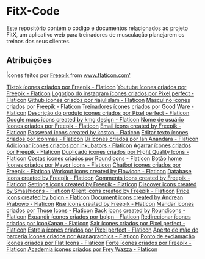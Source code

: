 # FitX-Code
Este repositório contém o código e documentos relacionados ao projeto FitX, um aplicativo web para treinadores de musculação planejarem os treinos dos seus clientes.

## Atribuições

<div> Ícones feitos por <a href="https://www.freepik.com" title="Freepik"> Freepik </a> from <a href="https://www.flaticon.com/br/" title="Flaticon">www.flaticon.com'</a></div>

<a href="https://www.flaticon.com/br/icones-gratis/tiktok" title="tiktok ícones">Tiktok ícones criados por Freepik - Flaticon</a>
<a href="https://www.flaticon.com/br/icones-gratis/youtube" title="youtube ícones">Youtube ícones criados por Freepik - Flaticon</a>
<a href="https://www.flaticon.com/br/icones-gratis/logotipo-do-instagram" title="logotipo do instagram ícones">Logotipo do instagram ícones criados por Pixel perfect - Flaticon</a>
<a href="https://www.flaticon.com/br/icones-gratis/github" title="github ícones">Github ícones criados por riajulislam - Flaticon</a>
<a href="https://www.flaticon.com/br/icones-gratis/masculino" title="masculino ícones">Masculino ícones criados por Freepik - Flaticon</a>
<a href="https://www.flaticon.com/br/icones-gratis/treinadores" title="treinadores ícones">Treinadores ícones criados por Good Ware - Flaticon</a>
<a href="https://www.flaticon.com/br/icones-gratis/descricao-do-produto" title="descrição do produto ícones">Descrição do produto ícones criados por Pixel perfect - Flaticon</a>
<a href="https://www.flaticon.com/free-icons/google-maps" title="google maps icons">Google maps icons created by kmg design - Flaticon</a>
<a href="https://www.flaticon.com/br/icones-gratis/nome-de-usuario" title="nome de usuário ícones">Nome de usuário ícones criados por Freepik - Flaticon</a>
<a href="https://www.flaticon.com/free-icons/email" title="email icons">Email icons created by Freepik - Flaticon</a>
<a href="https://www.flaticon.com/free-icons/password" title="password icons">Password icons created by kostop - Flaticon</a>
<a href="https://www.flaticon.com/br/icones-gratis/editar-texto" title="editar texto ícones">Editar texto ícones criados por iconmas - Flaticon</a>
<a href="https://www.flaticon.com/br/icones-gratis/ui" title="ui ícones">Ui ícones criados por Ian Anandara - Flaticon</a>
<a href="https://www.flaticon.com/br/icones-gratis/adicionar" title="adicionar ícones">Adicionar ícones criados por inkubators - Flaticon</a>
<a href="https://www.flaticon.com/br/icones-gratis/agarrar" title="agarrar ícones">Agarrar ícones criados por Freepik - Flaticon</a>
<a href="https://www.flaticon.com/br/icones-gratis/duplicado" title="duplicado ícones">Duplicado ícones criados por Hight Quality Icons - Flaticon</a>
<a href="https://www.flaticon.com/br/icones-gratis/costas" title="costas ícones">Costas ícones criados por Roundicons - Flaticon</a>
<a href="https://www.flaticon.com/br/icones-gratis/botao-home" title="botão home ícones">Botão home ícones criados por Mayor Icons - Flaticon</a>
<a href="https://www.flaticon.com/br/icones-gratis/chatbot" title="chatbot ícones">Chatbot ícones criados por Freepik - Flaticon</a>
<a href="https://www.flaticon.com/free-icons/workout" title="workout icons">Workout icons created by Flowicon - Flaticon</a>
<a href="https://www.flaticon.com/free-icons/database" title="database icons">Database icons created by Freepik - Flaticon</a>
<a href="https://www.flaticon.com/free-icons/comments" title="comments icons">Comments icons created by Freepik - Flaticon</a>
<a href="https://www.flaticon.com/free-icons/settings" title="settings icons">Settings icons created by Freepik - Flaticon</a>
<a href="https://www.flaticon.com/free-icons/discover" title="discover icons">Discover icons created by Smashicons - Flaticon</a>
<a href="https://www.flaticon.com/free-icons/client" title="client icons">Client icons created by Freepik - Flaticon</a>
<a href="https://www.flaticon.com/free-icons/price" title="price icons">Price icons created by bqlqn - Flaticon</a>
<a href="https://www.flaticon.com/free-icons/document" title="document icons">Document icons created by Andrean Prabowo - Flaticon</a>
<a href="https://www.flaticon.com/free-icons/rise" title="rise icons">Rise icons created by Freepik - Flaticon</a>
<a href="https://www.flaticon.com/br/icones-gratis/mandar" title="mandar ícones">Mandar ícones criados por Those Icons - Flaticon</a>
<a href="https://www.flaticon.com/free-icons/back" title="back icons">Back icons created by Roundicons - Flaticon</a>
<a href="https://www.flaticon.com/br/icones-gratis/expandir" title="expandir ícones">Expandir ícones criados por bqlqn - Flaticon</a>
<a href="https://www.flaticon.com/br/icones-gratis/redirecionar" title="redirecionar ícones">Redirecionar ícones criados por IconKanan - Flaticon</a>
<a href="https://www.flaticon.com/br/icones-gratis/sair" title="sair ícones">Sair ícones criados por Pixel perfect - Flaticon</a>
<a href="https://www.flaticon.com/br/icones-gratis/estrela" title="estrela ícones">Estrela ícones criados por Pixel perfect - Flaticon</a>
<a href="https://www.flaticon.com/br/icones-gratis/aperto-de-mao-de-parceria" title="aperto de mão de parceria ícones">Aperto de mão de parceria ícones criados por Aranagraphics - Flaticon</a>
<a href="https://www.flaticon.com/br/icones-gratis/ponto-de-exclamacao" title="ponto de exclamação ícones">Ponto de exclamação ícones criados por Flat Icons - Flaticon</a>
<a href="https://www.flaticon.com/br/icones-gratis/forte" title="forte ícones">Forte ícones criados por Freepik - Flaticon</a>
<a href="https://www.flaticon.com/br/icones-gratis/academia" title="academia ícones">Academia ícones criados por Frey Wazza - Flaticon</a>